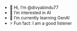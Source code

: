 - 👋 Hi, I’m @divyabindu77
- 👀 I’m interested in AI
- 🌱 I’m currently learning GenAI
- ⚡ Fun fact: I am a good listener

<!---
divyabindu77/divyabindu77 is a ✨ special ✨ repository because its `README.md` (this file) appears on your GitHub profile.
You can click the Preview link to take a look at your changes.
--->
